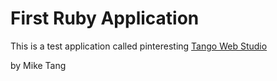 # First Ruby Application

This is a test application called pinteresting
[Tango Web Studio](http://tangowebstudio.com)

by Mike Tang
